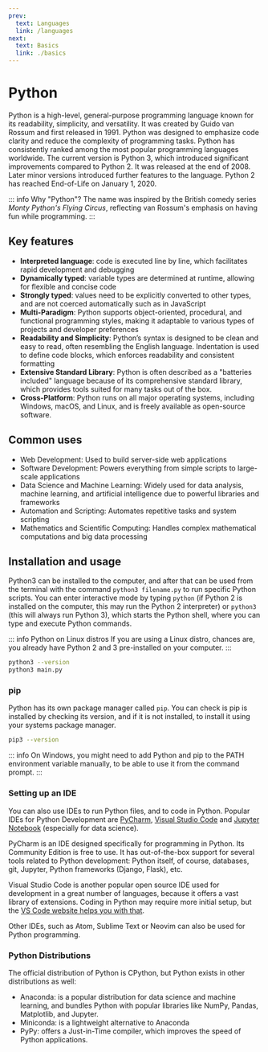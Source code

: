 ```yaml
---
prev:
  text: Languages
  link: /languages
next:
  text: Basics
  link: ./basics
---
```


# Python

Python is a high-level, general-purpose programming language known for its readability, simplicity, and versatility.
It was created by Guido van Rossum and first released in 1991. Python was designed to emphasize code clarity and reduce the complexity of programming tasks. Python has consistently ranked among the most popular programming languages worldwide.
The current version is Python 3, which introduced significant improvements compared to Python 2. It was released at the end of 2008. Later minor versions introduced further features to the language. Python 2 has reached End-of-Life on January 1, 2020.

::: info Why "Python"?
The name was inspired by the British comedy series _Monty Python's Flying Circus_, reflecting van Rossum's emphasis on having fun while programming.
:::

## Key features

- **Interpreted language**: code is executed line by line, which facilitates rapid development and debugging
- **Dynamically typed**: variable types are determined at runtime, allowing for flexible and concise code
- **Strongly typed**: values need to be explicitly converted to other types, and are not coerced automatically such as in JavaScript
- **Multi-Paradigm**: Python supports object-oriented, procedural, and functional programming styles, making it adaptable to various types of projects and developer preferences
- **Readability and Simplicity**: Python’s syntax is designed to be clean and easy to read, often resembling the English language. Indentation is used to define code blocks, which enforces readability and consistent formatting
- **Extensive Standard Library**: Python is often described as a "batteries included" language because of its comprehensive standard library, which provides tools suited for many tasks out of the box.
- **Cross-Platform**: Python runs on all major operating systems, including Windows, macOS, and Linux, and is freely available as open-source software.

## Common uses

- Web Development: Used to build server-side web applications
- Software Development: Powers everything from simple scripts to large-scale applications
- Data Science and Machine Learning: Widely used for data analysis, machine learning, and artificial intelligence due to powerful libraries and frameworks
- Automation and Scripting: Automates repetitive tasks and system scripting
- Mathematics and Scientific Computing: Handles complex mathematical computations and big data processing

## Installation and usage

Python3 can be installed to the computer, and after that can be used from the terminal with the command `python3 filename.py` to run specific Python scripts. You can enter interactive mode by typing `python` (if Python 2 is installed on the computer, this may run the Python 2 interpreter) or `python3` (this will always run Python 3), which starts the Python shell, where you can type and execute Python commands.

::: info Python on Linux distros
If you are using a Linux distro, chances are, you already have Python 2 and 3 pre-installed on your computer.
:::

```bash
python3 --version
python3 main.py
```

### pip

Python has its own package manager called `pip`. You can check is pip is installed by checking its version, and if it is not installed, to install it using your systems package manager.

```bash
pip3 --version
```

::: info
On Windows, you might need to add Python and pip to the PATH environment variable manually, to be able to use it from the command prompt.
:::

### Setting up an IDE

You can also use IDEs to run Python files, and to code in Python. Popular IDEs for Python Development are [PyCharm](https://www.jetbrains.com/pycharm), [Visual Studio Code](https://code.visualstudio.com/) and [Jupyter Notebook](https://jupyter.org/) (especially for data science).

PyCharm is an IDE designed specifically for programming in Python. Its Community Edition is free to use. It has out-of-the-box support for several tools related to Python development: Python itself, of course, databases, git, Jupyter, Python frameworks (Django, Flask), etc.

Visual Studio Code is another popular open source IDE used for development in a great number of languages, because it offers a vast library of extensions. Coding in Python may require more initial setup, but the [VS Code website helps you with that](https://code.visualstudio.com/docs/python/python-tutorial).

Other IDEs, such as Atom, Sublime Text or Neovim can also be used for Python programming.

### Python Distributions

The official distribution of Python is CPython, but Python exists in other distributions as well:

- Anaconda: is a popular distribution for data science and machine learning, and bundles Python with popular libraries like NumPy, Pandas, Matplotlib, and Jupyter.
- Miniconda: is a lightweight alternative to Anaconda
- PyPy: offers a Just-in-Time compiler, which improves the speed of Python applications.
